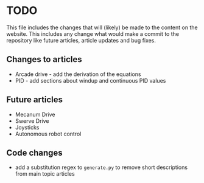 # TODO
This file includes the changes that will (likely) be made to the content on the website. This includes any change what would make a commit to the repository like future articles, article updates and bug fixes.


## Changes to articles
- Arcade drive - add the derivation of the equations
- PID - add sections about windup and continuous PID values


## Future articles
- Mecanum Drive
- Swerve Drive
- Joysticks
- Autonomous robot control


## Code changes
- add a substitution regex to `generate.py` to remove short descriptions from main topic articles

